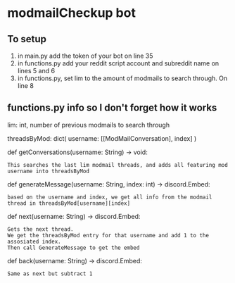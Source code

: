 # modmailCheckup bot

## To setup
1. in main.py add the token of your bot on line 35
2. in functions.py add your reddit script account and subreddit name on lines 5 and 6
3. in functions.py, set lim to the amount of modmails to search through. On line 8

## functions.py info so I don't forget how it works
lim: int, number of previous modmails to search through

threadsByMod: dict( username: [[ModMailConversation], index] )
    
def getConversations(username: String) -> void:

    This searches the last lim modmail threads, and adds all featuring mod username into threadsByMod

def generateMessage(username: String, index: int) -> discord.Embed:

    based on the username and index, we get all info from the modmail thread in threadsByMod[username][index]

def next(username: String) -> discord.Embed:

    Gets the next thread. 
    We get the threadsByMod entry for that username and add 1 to the assosiated index.
    Then call GenerateMessage to get the embed

def back(username: String) -> discord.Embed:

    Same as next but subtract 1
